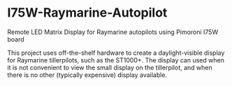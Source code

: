 # I75W-Raymarine-Autopilot
Remote LED Matrix Display for Raymarine autopilots using Pimoroni I75W board

This project uses off-the-shelf hardware to create a daylight-visible display for Raymarine tillerpilots, such as the ST1000+.
The display can used when it is not convenient to view the small display on the tillerpilot, and when there is no other (typically expensive) display available.

